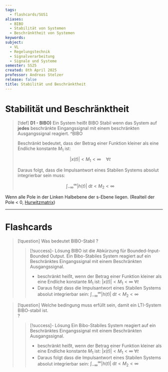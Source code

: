 ```yaml
---
tags:
  - flashcards/SUS1
aliases:
  - BIBO
  - Stabilität von Systemen
  - Beschränktheit von Systemen
keywords: 
subject:
  - VL
  - Regelungstechnik
  - Signalverarbeitung
  - Signale und Systeme
semester: SS25
created: 8th April 2025
professor: Andreas Stelzer
release: false
title: Stabilität und Beschränktheit
---
```


# Stabilität und Beschränktheit

> [!def] **D1 - BIBO)** Ein System heißt BIBO Stabil wenn das System auf **jedes** beschränkte Eingangssignal mit einem beschränkten Ausgangssignal reagiert. ^BIBO
> 
> Beschränkt bedeutet, dass der Betrag einer Funktion kleiner als eine Endliche konstante $M_{1}$ ist: 
> 
> $$\lvert x(t) \rvert<M_{1}<\infty\quad\forall t$$
> 
> Daraus folgt, dass die Impulsantwort eines Stabilen Systems absolut integrierbar sein muss:
> 
> $$\int_{-\infty}^{\infty} \lvert h(t) \rvert \mathrm{~d}t < M_{2} <\infty$$


Wenn alle Pole in der Linken Halbebene der s-Ebene liegen. (Realteil der Pole < 0, [Hurwitzmatrix](../Mathematik/Analysis/Hurwitz-Matrix.md))

---

# Flashcards


> [!question] Was bedeutet BIBO-Stabil 
?
> > [!success]- Lösung
> > BIBO ist die Abkürzung für Bounded-Input-Bounded Output. Ein Bibo-Stabiles System reagiert auf ein Beschränktes Eingangssignal mit einem Beschränkten Ausgangssignal. 
> > - beschränkt heißt, wenn der Betrag einer Funktion kleiner als eine Endliche konstante $M_{1}$ ist: $\lvert x(t) \rvert<M_{1}<\infty$ $\forall t$
> > - Daraus folgt dass die Impulsantwort eines Stabilen Systems absolut integrierbar sein: $\int_{-\infty}^{\infty} \lvert h(t) \rvert \mathrm{~d}t < M_{2} <\infty$

> [!question] Welche bedingung muss erfüllt sein, damit ein LTI-System BIBO-stabil ist.  
?
> > [!success]- Lösung
> > Ein Bibo-Stabiles System reagiert auf ein Beschränktes Eingangssignal mit einem Beschränkten Ausgangssignal. 
> > - beschränkt heißt, wenn der Betrag einer Funktion kleiner als eine Endliche konstante $M_{1}$ ist: $\lvert x(t) \rvert<M_{1}<\infty$ $\forall t$
> > - Daraus folgt dass die Impulsantwort eines Stabilen Systems absolut integrierbar sein: $\int_{-\infty}^{\infty} \lvert h(t) \rvert \mathrm{~d}t < M_{2} <\infty$
